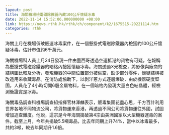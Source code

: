 ```yaml
---
layout: post
title: 海關機場檢電磁除鐵器內藏100公斤懷疑冰毒
date: 2022-11-14 15:52:06.000000000 +08:00
link: https://news.rthk.hk/rthk/ch/component/k2/1675515-20221114.htm
categories: rthk
---
```


海關上月在機場偵破販運冰毒案件，在一個懸掛式電磁除鐵器內檢獲約100公斤懷疑冰毒，估計市值約6千萬元。

海關機場科人員上月24日發現一件由墨西哥透過空運抵港的貨物有可疑，在報稱為懸掛式電磁除鐵器的暗格內搜獲懷疑冰毒。海關透過X光檢查，將影像與廠商的結構圖比較及分析，發現機器的中間位置部分被偷空，缺少部分零件，懷疑結構被改造用來收藏毒品。在消防處協助下，以剝洋蔥方式逐層爆破，由於機器硬度堅固，人員花了4小時切開6層金屬物料，在一個暗格內發現大量白色結晶體，經檢測後證實是冰毒。

海關毒品調查科機場調查組指揮官林澤麟表示，販毒集團花盡心思，千方百計利用世界各地不同物流公司，將貨物運來香港，再透過不同公司將貨物運往外國，試圖增加追查難度。他說，這宗是今年海關搗破第4宗由美洲國家以大型機器運毒的案件。截至上月，今年共搗破5.5噸毒品，比去年同期上升74%，當中以冰毒最多，共約3噸，較去年同期升1.6倍。

